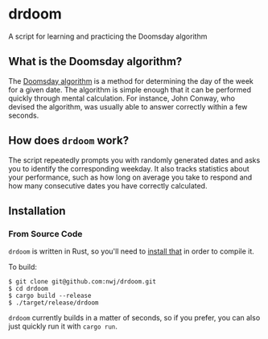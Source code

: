 # drdoom

A script for learning and practicing the Doomsday algorithm

## What is the Doomsday algorithm?

The [Doomsday algorithm](https://en.wikipedia.org/wiki/Doomsday_rule) is a method for determining the day of the week for a given date. The algorithm is simple enough that it can be performed quickly through mental calculation. For instance, John Conway, who devised the algorithm, was usually able to answer correctly within a few seconds.

## How does `drdoom` work?

The script repeatedly prompts you with randomly generated dates and asks you to identify the corresponding weekday. It also tracks statistics about your performance, such as how long on average you take to respond and how many consecutive dates you have correctly calculated.

## Installation

### From Source Code

`drdoom` is written in Rust, so you'll need to [install that](https://www.rust-lang.org/tools/install) in order to compile it.

To build:

```
$ git clone git@github.com:nwj/drdoom.git
$ cd drdoom
$ cargo build --release
$ ./target/release/drdoom
```

`drdoom` currently builds in a matter of seconds, so if you prefer, you can also just quickly run it with `cargo run`.
